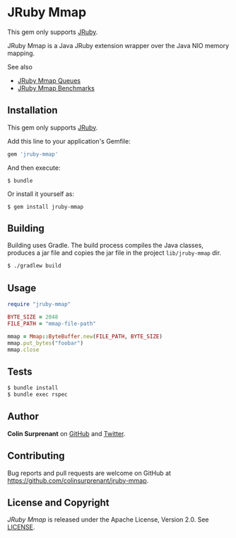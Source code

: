 # JRuby Mmap

This gem only supports [JRuby](http://jruby.org/).

JRuby Mmap is a Java JRuby extension wrapper over the Java NIO memory mapping. 

See also
- [JRuby Mmap Queues](https://github.com/colinsurprenant/jruby-mmap-queues)
- [JRuby Mmap Benchmarks](https://github.com/colinsurprenant/jruby-mmap-benchmark)

## Installation

This gem only supports [JRuby](http://jruby.org/).

Add this line to your application's Gemfile:

```ruby
gem 'jruby-mmap'
```

And then execute:

    $ bundle

Or install it yourself as:

    $ gem install jruby-mmap

## Building

Building uses Gradle. The build process compiles the Java classes, produces a jar file and copies the jar file in the project `lib/jruby-mmap` dir.

```sh
$ ./gradlew build
```

## Usage

```ruby
require "jruby-mmap"

BYTE_SIZE = 2048
FILE_PATH = "mmap-file-path"

mmap = Mmap::ByteBuffer.new(FILE_PATH, BYTE_SIZE)
mmap.put_bytes("foobar")
mmap.close
```

## Tests

```sh
$ bundle install
$ bundle exec rspec
```

## Author

**Colin Surprenant** on [GitHub](https://github.com/colinsurprenant) and [Twitter](https://twitter.com/colinsurprenant).

## Contributing

Bug reports and pull requests are welcome on GitHub at https://github.com/colinsurprenant/jruby-mmap.

## License and Copyright

*JRuby Mmap* is released under the Apache License, Version 2.0. See [LICENSE](https://github.com/colinsurprenant/jruby-mmap/blob/master/LICENSE).
